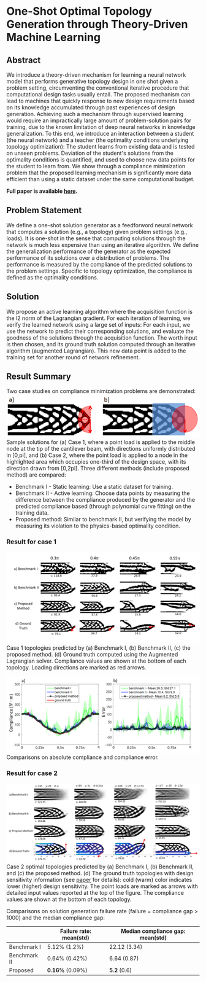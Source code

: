 # One-Shot Optimal Topology Generation through Theory-Driven Machine Learning

## Abstract
We introduce a theory-driven mechanism for learning a neural network model that performs 
generative topology design in one shot given a problem setting, circumventing the conventional 
iterative procedure that computational design tasks usually entail. The proposed mechanism can 
lead to machines that quickly response to new design requirements based on its knowledge accumulated 
through past experiences of design generation. Achieving such a mechanism through supervised learning 
would require an impractically large amount of problem-solution pairs for training, due to the known 
limitation of deep neural networks in knowledge generalization. To this end, we introduce an 
interaction between a student (the neural network) and a teacher (the optimality conditions 
underlying topology optimization): The student learns from existing data and is tested on unseen 
problems. Deviation of the student's solutions from the optimality conditions is quantified, and 
used to choose new data points for the student to learn from. We show through a compliance minimization 
problem that the proposed learning mechanism is significantly more data efficient than using a static 
dataset under the same computational budget.

**Full paper is available [here](https://arxiv.org/abs/1807.10787).**

## Problem Statement
We define a one-shot solution generator as a feedforword neural network 
that computes a solution (e.g., a topology) given problem settings (e.g., loads).
 It is one-shot in the sense 
that computing solutions through the network is much less expensive than 
using an iterative algorithm. We define the generalization 
performance of the generator as the expected performance of its 
solutions over a distribution of problems. The performance is measured 
by the compliance of the predicted solutions to the problem settings. 
Specific to topology optimization, 
the compliance is defined as the optimality conditions.

## Solution
We propose an active learning algorithm where the acquisition function is 
the l2 norm of the Lagrangian gradient. For each iteration of learning, we verify
the learned network using a large set of inputs: For each input, we use the network to 
predict their corresponding solutions, and evaluate the goodness of the solutions through
the acquisition function. The worth input is then chosen, and its ground truth solution
computed through an iterative algorithm (augmented Lagrangian). This new data point is
added to the training set for another round of network refinement.

## Result Summary
Two case studies on compliance minimization problems are demonstrated:
![](images/top.png)
Sample solutions for (a) Case 1, where a point load is applied to the middle 
node at the tip of the cantilever beam, with directions uniformly distributed 
in [0,pi], and (b) Case 2, where the point load is applied to a node in the 
highlighted area which occupies one-third of the design space, with its direction 
drawn from [0,2pi]. Three different methods (include proposed method) are compared:
- Benchmark I - Static learning: Use a static dataset for training.
- Benchmark II - Active learning: Choose data points by measuring the difference between 
the compliance produced by the generator and the predicted compliance based 
(through polynomial curve fitting) on the training data.
- Proposed method: Similar to benchmark II, but verifying the model
by measuring its violation to the physics-based optimality condition.

### Result for case 1
![](images/top_com.png)
Case 1 topologies predicted by (a) Benchmark I, (b) Benchmark II, (c) 
the proposed method. (d) Ground truth computed using the Augmented Lagrangian 
solver. Compliance values are shown at the bottom of each topology. 
Loading directions are marked as red arrows.

![](images/com_results.png)
Comparisons on absolute compliance and compliance error.

### Result for case 2
![](images/top_com_high_dim_new.png)
Case 2 optimal topologies predicted by (a) Benchmark I, (b) Benchmark II, 
and (c) the proposed method. (d) The ground truth topologies with design 
sensitivity information (see [paper](https://arxiv.org/abs/1807.10787) for details): 
cold (warm) color indicates lower (higher) 
design sensitivity. The point loads are marked as arrows with detailed 
input values reported at the top of the figure. The compliance values are 
shown at the bottom of each topology.

Comparisons on solution generation failure rate (failure = compliance gap > 1000) 
and the median compliance gap:

|              | Failure rate: mean(std) | Median compliance gap: mean(std) |
|--------------|-------------------------|----------------------------------|
| Benchmark I  | 5.12% (1.2%)            | 22.12 (3.34)                     |
| Benchmark II | 0.64% (0.42%)           | 6.64 (0.87)                      |
| Proposed     | **0.16%** (0.09%)           | **5.2** (0.6)                        |


